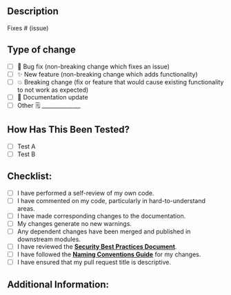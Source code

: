 <!--# Pull Request Template -->
## Description

<!--
Please include a summary of the change and which issue is fixed. Include relevant motivation and context. List any dependencies that are required for this change.

Linking Issues:
 - To associate this pull request with a GitHub issue within the same repository, use the "Fixes #IssueNumber" syntax.
 - For external issues, use Markdown links: [Issue Name](Issue Link).
-->

Fixes # (issue)

## Type of change

<!--Please delete options that are not relevant.-->

- [ ]  🐛 Bug fix (non-breaking change which fixes an issue)
- [ ] ✨  New feature (non-breaking change which adds functionality)
- [ ] 💥 Breaking change (fix or feature that would cause existing functionality to not work as expected)
- [ ] 📝 Documentation update
- [ ] Other 🗒️ ______________

## How Has This Been Tested?

<!--Please describe the tests that you ran to verify your changes. Provide instructions so we can reproduce. Please also list any relevant details for your test configuration. Remove if not applicable. -->

- [ ] Test A
- [ ] Test B

## Checklist:

<!--Before submitting your pull request, please review the following checklist:-->

- [ ] I have performed a self-review of my own code.
- [ ] I have commented on my code, particularly in hard-to-understand areas.
- [ ] I have made corresponding changes to the documentation.
- [ ] My changes generate no new warnings.
- [ ] Any dependent changes have been merged and published in downstream modules.
- [ ] I have reviewed the [**Security Best Practices Document**](./docs/SECURITY_BEST_PRACTICES.md).
- [ ] I have followed the [**Naming Conventions Guide**](./docs/NAMING_CONVENTIONS_GUIDE.md) for my changes.
- [ ] I have ensured that my pull request title is descriptive.

## Additional Information:

<!--Any additional information, configuration, or data that might be necessary to reproduce the issue or feature.-->
